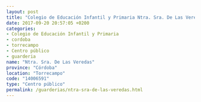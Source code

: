 ```yaml
---
layout: post
title: "Colegio de Educación Infantil y Primaria Ntra. Sra. De Las Veredas"
date: 2017-09-20 20:57:05 +0200
categories:
- Colegio de Educación Infantil y Primaria
- cordoba
- torrecampo
- Centro público
- guarderia
name: "Ntra. Sra. De Las Veredas"
province: "Córdoba"
location: "Torrecampo"
code: "14006591"
type: "Centro público"
permalink: /guarderias/ntra-sra-de-las-veredas.html
---
```

